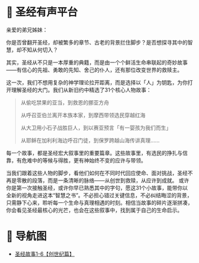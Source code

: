 # <span class="bible-title">📖 圣经有声平台</span>

<div class="intro-card">
  亲爱的弟兄姊妹：

你是否曾翻开圣经，却被繁多的章节、古老的背景拦住脚步？是否想探寻其中的智慧，却不知从何切入？

其实，圣经从不只是一本厚重的典籍，而是由一个个鲜活生命串联起的奇妙故事——有信心的先祖、勇敢的先知、舍己的仆人，还有那位改变世界的救赎主。

这一次，我们不想用复杂的神学理论拉开距离，而是选择以「人」为钥匙，为你打开理解圣经的大门。我们从新旧约中精选了31个核心人物故事：

> 从偷吃禁果的亚当，到救恩的挪亚方舟
>
> 从呼召亚伯兰离开本族本家，到摩西带领选民穿越红海
>
> 从大卫用小石子战胜巨人，到以赛亚预言「有一婴孩为我们而生」
>
> 从耶稣在加利利海边呼召门徒，到保罗跨越山海传讲真理……

每一个故事，都是圣经宏大叙事里的重要篇章。这些故事里，有选民的挣扎与信靠，有危难中的等候与得胜，更有神始终不变的应许与带领。

当我们跟着这些人物的脚步，看他们如何在不同时代回应使命、面对挑战，圣经不再是零散的段落，而是一条清晰的脉络——从创世到救赎，从应许到成就。 或许你是第一次接触圣经，或许你早已熟悉其中的字句，愿这31个小故事，能带你以全新的视角走进这本“智慧之书”。不必担心错过关键信息，不必纠结晦涩的背景，只需静下心来，聆听每一个生命与真理相遇的时刻。相信当故事的碎片逐渐拼凑，你会看见圣经最核心的光芒，也会在这些叙事中，找到属于自己的生命启示。

</div>

# <span class="bible-title">📖 导航图</span>

- [圣经故事1-6【创世纪篇】](./bible.md)

